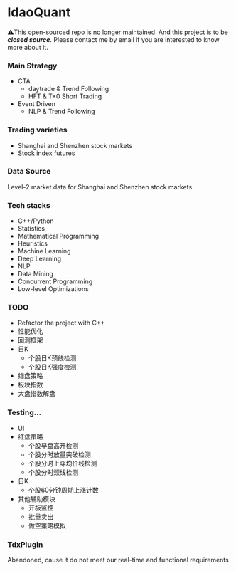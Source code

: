 # IdaoQuant
⚠️This open-sourced repo is no longer maintained. And this project is to be ***closed source***. Please contact me by email if you are interested to know more about it.

### Main Strategy
* CTA
  * daytrade & Trend Following
  * HFT & T+0 Short Trading
* Event Driven
  * NLP & Trend Following

### Trading varieties
* Shanghai and Shenzhen stock markets
* Stock index futures

### Data Source
Level-2 market data for Shanghai and Shenzhen stock markets

### Tech stacks
* C++/Python
* Statistics
* Mathematical Programming
* Heuristics
* Machine Learning
* Deep Learning
* NLP
* Data Mining
* Concurrent Programming
* Low-level Optimizations

### TODO
* Refactor the project with C++
* 性能优化
* 回测框架
* 日K
  * 个股日K颈线检测
  * 个股日K强度检测
* 绿盘策略
* 板块指数
* 大盘指数解盘

### Testing...
* UI
* 红盘策略
  * 个股早盘高开检测
  * 个股分时放量突破检测
  * 个股分时上穿均价线检测
  * 个股分时颈线检测
* 日K
  * 个股60分钟周期上涨计数
* 其他辅助模块
  * 开板监控
  * 批量卖出
  * 做空策略模拟

### TdxPlugin
Abandoned, cause it do not meet our real-time and functional requirements

